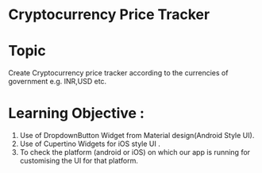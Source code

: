 # Cryptocurrency Price Tracker
# Topic
Create Cryptocurrency price tracker according to the currencies of government e.g. INR,USD etc.

# Learning Objective :

1. Use of DropdownButton Widget from Material design(Android Style UI).
2. Use of Cupertino Widgets for iOS style UI .
3. To check the platform (android or iOS) on which our app is running for customising the UI for that platform.





